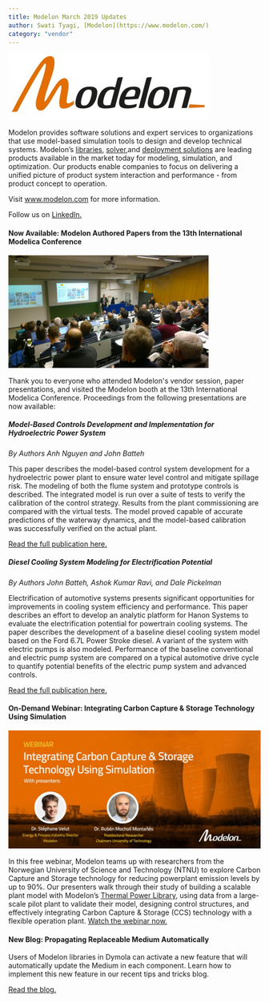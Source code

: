 ```yaml
---
title: Modelon March 2019 Updates
author: Swati Tyagi, [Modelon](https://www.modelon.com/)
category: "vendor"
---
```


![](Modelon_Orange_400.jpg)

Modelon provides software solutions and expert services to organizations that use model-based simulation tools to design and develop technical systems. Modelon’s [libraries](https://www.modelon.com/products-services/modelon-library-suite/), [solver](https://www.modelon.com/products-services/modelon-creator-suite/),and [deployment solutions](https://www.modelon.com/products-services/modelon-deployment-suite/) are leading products available in the market today for modeling, simulation, and optimization. Our products enable companies to focus on delivering a unified picture of product system interaction and performance - from product concept to operation. 

Visit www.modelon.com for more information. 

Follow us on [LinkedIn.](https://www.linkedin.com/company/modelon)

#### Now Available: Modelon Authored Papers from the 13th International Modelica Conference

[<img src= "WP_20190304_002.jpg" alt= "International Modelica Conference" width="400px">](https://www.modelon.com/support/webinar-integrating-carbon-capture-storage-technology-using-simulation/)

Thank you to everyone who attended Modelon's vendor session, paper presentations, and visited the Modelon booth at the 13th International Modelica Conference. Proceedings from the following presentations are now available:

##### Model-Based Controls Development and Implementation for Hydroelectric Power System
*By Authors Anh Nguyen and John Batteh*

This paper describes the model-based control system development for a hydroelectric power plant to ensure water level control and mitigate spillage risk.  The modeling of both the flume system and prototype controls is described.  The integrated model is run over a suite of tests to verify the calibration of the control strategy.  Results from the plant commissioning are compared with the virtual tests.  The model proved capable of accurate predictions of the waterway dynamics, and the model-based calibration was successfully verified on the actual plant. 

[Read the full publication here.](https://www.modelica.org/events/modelica2019/proceedings/html/papers/Modelica2019paper4A3.pdf)

##### Diesel Cooling System Modeling for Electrification Potential
*By Authors John Batteh, Ashok Kumar Ravi, and Dale Pickelman*

Electrification of automotive systems presents significant opportunities for improvements in cooling system efficiency and performance.  This paper describes an effort to develop an analytic platform for Hanon Systems to evaluate the electrification potential for powertrain cooling systems.  The paper describes the development of a baseline diesel cooling system model based on the Ford 6.7L Power Stroke diesel. A variant of the system with electric pumps is also modeled.  Performance of the baseline conventional and electric pump system are compared on a typical automotive drive cycle to quantify potential benefits of the electric pump system and advanced controls. 

[Read the full publication here.](https://www.modelica.org/events/modelica2019/proceedings/html/papers/Modelica2019paper1D3.pdf) 

#### On-Demand Webinar: Integrating Carbon Capture & Storage Technology Using Simulation

[<img src= "Webinar Header Website.jpg" alt= "CCS Webinar" width="600px">](https://www.modelon.com/support/webinar-integrating-carbon-capture-storage-technology-using-simulation/)

In this free webinar, Modelon teams up with researchers from the Norwegian University of Science and Technology (NTNU) to explore Carbon Capture and Storage technology for reducing powerplant emission levels by up to 90%. Our presenters walk through their study of building a scalable plant model with Modelon’s [Thermal Power Library](https://www.modelon.com/library/thermal-power-library/), using data from a large-scale pilot plant to validate their model, designing control structures, and effectively integrating Carbon Capture & Storage (CCS) technology with a flexible operation plant.  [Watch the webinar now.](https://www.modelon.com/support/webinar-integrating-carbon-capture-storage-technology-using-simulation/)  

#### New Blog: Propagating Replaceable Medium Automatically

Users of Modelon libraries in Dymola can activate a new feature that will automatically update the Medium in each component. Learn how to implement this new feature in our recent tips and tricks blog. 

[Read the blog.](https://www.modelon.com/propagating-replaceable-medium-automatically/)



